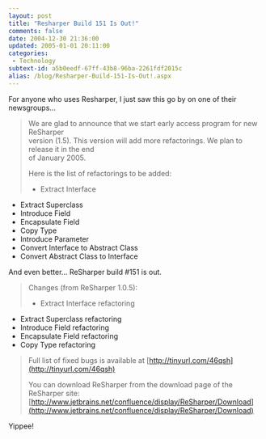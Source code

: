 ```yaml
---
layout: post
title: "Resharper Build 151 Is Out!"
comments: false
date: 2004-12-30 21:36:00
updated: 2005-01-01 20:11:00
categories:
 - Technology
subtext-id: a5b0eedf-67ff-43b8-96ba-2261fdf2015c
alias: /blog/Resharper-Build-151-Is-Out!.aspx
---
```



For anyone who uses Resharper, I just saw this go by on one of their newsgroups...

> We are glad to announce that we start early access program for new ReSharper   
version (1.5). This version will add more refactorings. We plan to release it in the end   
of January 2005. 
> 
> Here is the list of refactorings to be added: 
> 
> * Extract Interface   
* Extract Superclass   
* Introduce Field   
* Encapsulate Field   
* Copy Type   
* Introduce Parameter   
* Convert Interface to Abstract Class   
* Convert Abstract Class to Interface 

And even better... ReSharper build #151 is out.

> Changes (from ReSharper 1.0.5):
> 
> * Extract Interface refactoring   
* Extract Superclass refactoring   
* Introduce Field refactoring   
* Encapsulate Field refactoring   
* Copy Type refactoring 
> 
> Full list of fixed bugs is available at [http://tinyurl.com/46qsh](http://tinyurl.com/46qsh)
> 
> You can download ReSharper from the download page of the ReSharper site:   
[http://www.jetbrains.net/confluence/display/ReSharper/Download](http://www.jetbrains.net/confluence/display/ReSharper/Download)

Yippee!
